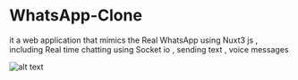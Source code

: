 # WhatsApp-Clone
it a web application that mimics the Real WhatsApp using Nuxt3 js , including Real time chatting using Socket io , sending text , voice messages

![alt text](https://github.com/abdalhamedemad/WhatsApp/images/frme.jpeg?raw=true)
